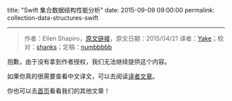 title: "Swift 集合数据结构性能分析"
date: 2015-09-09 09:00:00
permalink: collection-data-structures-swift

---
> 作者：Ellen Shapiro，[原文链接](http://www.raywenderlich.com/79850/collection-data-structures-swift)，原文日期：2015/04/21
> 译者：[Yake](http://blog.csdn.net/yake_099)；校对：[shanks](http://codebuild.me/)；定稿：[numbbbbb](https://github.com/numbbbbb)

抱歉，由于没有拿到作者授权，我们无法继续提供这个内容。

如果你真的很需要查看中文译文，可以去阅读[译者文章](http://blog.csdn.net/yake_099/article/details/48462489)。

你也可以去[首页](http://swift.gg)看看我们的其他文章！

